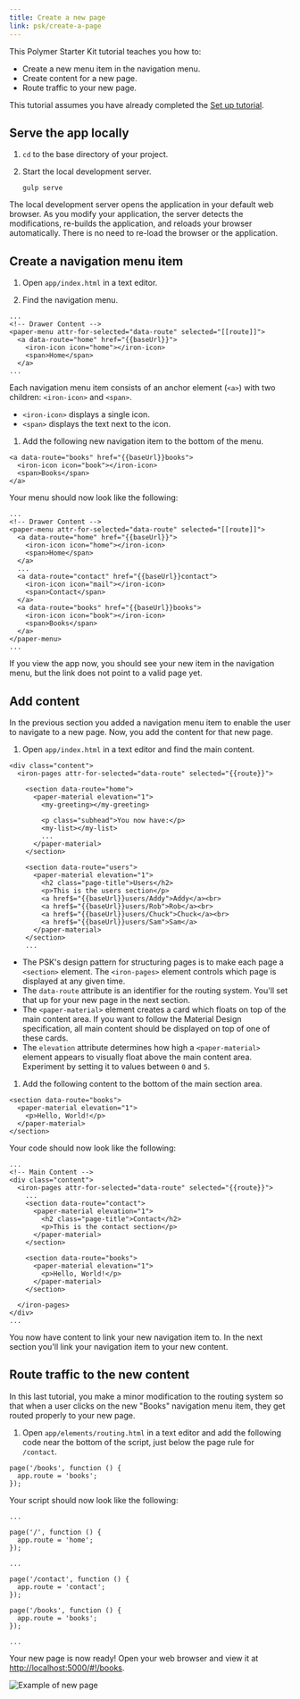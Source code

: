 ```yaml
---
title: Create a new page
link: psk/create-a-page
---
```


<!-- toc -->

This Polymer Starter Kit tutorial teaches you how to:

*   Create a new menu item in the navigation menu.
*   Create content for a new page.
*   Route traffic to your new page.

This tutorial assumes you have already completed the
[Set up tutorial](set-up.html).

## Serve the app locally

1.  `cd` to the base directory of your project.

1.  Start the local development server.

        gulp serve

The local development server opens the application in your default
web browser. As you modify your application, the server detects the
modifications, re-builds the application, and reloads your browser
automatically. There is no need to re-load the browser or the application.

## Create a navigation menu item

1.  Open `app/index.html` in a text editor.

1.  Find the navigation menu.

```
...
<!-- Drawer Content -->
<paper-menu attr-for-selected="data-route" selected="[[route]]">
  <a data-route="home" href="{{baseUrl}}">
    <iron-icon icon="home"></iron-icon>
    <span>Home</span>
  </a>
...
```

Each navigation menu item consists of an anchor element (`<a>`) with two
children: `<iron-icon>` and `<span>`.

*   `<iron-icon>` displays a single icon.
*   `<span>` displays the text next to the icon.

1.  Add the following new navigation item to the bottom of the menu.

```
<a data-route="books" href="{{baseUrl}}books">
  <iron-icon icon="book"></iron-icon>
  <span>Books</span>
</a>
```

Your menu should now look like the following:

```
...
<!-- Drawer Content -->
<paper-menu attr-for-selected="data-route" selected="[[route]]">
  <a data-route="home" href="{{baseUrl}}">
    <iron-icon icon="home"></iron-icon>
    <span>Home</span>
  </a>
  ...
  <a data-route="contact" href="{{baseUrl}}contact">
    <iron-icon icon="mail"></iron-icon>
    <span>Contact</span>
  </a>
  <a data-route="books" href="{{baseUrl}}books">
    <iron-icon icon="book"></iron-icon>
    <span>Books</span>
  </a>
</paper-menu>
...
```

If you view the app now, you should see your new item in the navigation
menu, but the link does not point to a valid page yet.

## Add content

In the previous section you added a navigation menu item to enable the
user to navigate to a new page. Now, you add the content for that new page.

1.  Open `app/index.html` in a text editor and find the main content.

```
<div class="content">
  <iron-pages attr-for-selected="data-route" selected="{{route}}">

    <section data-route="home">
      <paper-material elevation="1">
        <my-greeting></my-greeting>

        <p class="subhead">You now have:</p>
        <my-list></my-list>
        ...
      </paper-material>
    </section>

    <section data-route="users">
      <paper-material elevation="1">
        <h2 class="page-title">Users</h2>
        <p>This is the users section</p>
        <a href$="{{baseUrl}}users/Addy">Addy</a><br>
        <a href$="{{baseUrl}}users/Rob">Rob</a><br>
        <a href$="{{baseUrl}}users/Chuck">Chuck</a><br>
        <a href$="{{baseUrl}}users/Sam">Sam</a>
      </paper-material>
    </section>
    ...
```

*   The PSK's design pattern for structuring pages is to make each page a
    `<section>` element. The `<iron-pages>` element controls which page is
    displayed at any given time.
*   The `data-route` attribute is an identifier for the routing system.
    You'll set that up for your new page in the next section.
*   The `<paper-material>` element creates a card which floats on top of the
    main content area. If you want to follow the Material Design
    specification, all main content should be displayed on top of one of these
    cards.
*   The `elevation` attribute determines how high a `<paper-material>` element
    appears to visually float above the main content area. Experiment by
    setting it to values between `0` and `5`.

1.  Add the following content to the bottom of the main section area.

```
<section data-route="books">
  <paper-material elevation="1">
    <p>Hello, World!</p>
  </paper-material>
</section>
```

Your code should now look like the following:

```
...
<!-- Main Content -->
<div class="content">
  <iron-pages attr-for-selected="data-route" selected="{{route}}">
    ...
    <section data-route="contact">
      <paper-material elevation="1">
        <h2 class="page-title">Contact</h2>
        <p>This is the contact section</p>
      </paper-material>
    </section>

    <section data-route="books">
      <paper-material elevation="1">
        <p>Hello, World!</p>
      </paper-material>
    </section>

  </iron-pages>
</div>
...
```

You now have content to link your new navigation item to. In the
next section you'll link your navigation item to your new content.

## Route traffic to the new content

In this last tutorial, you make a minor modification to the routing system
so that when a user clicks on the new "Books" navigation menu item, they
get routed properly to your new page.

1.  Open `app/elements/routing.html` in a text editor and add the following
    code near the bottom of the script, just below the page rule for
    `/contact`.

```
page('/books', function () {
  app.route = 'books';
});
```

Your script should now look like the following:

```
...

page('/', function () {
  app.route = 'home';
});

...

page('/contact', function () {
  app.route = 'contact';
});

page('/books', function () {
  app.route = 'books';
});

...
```

Your new page is now ready! Open your web browser and view it at
[http://localhost:5000/#!/books](http://localhost:5000/#!/books).

![Example of new page](/images/1.0/psk/psk-tutorial-books-page.png)
